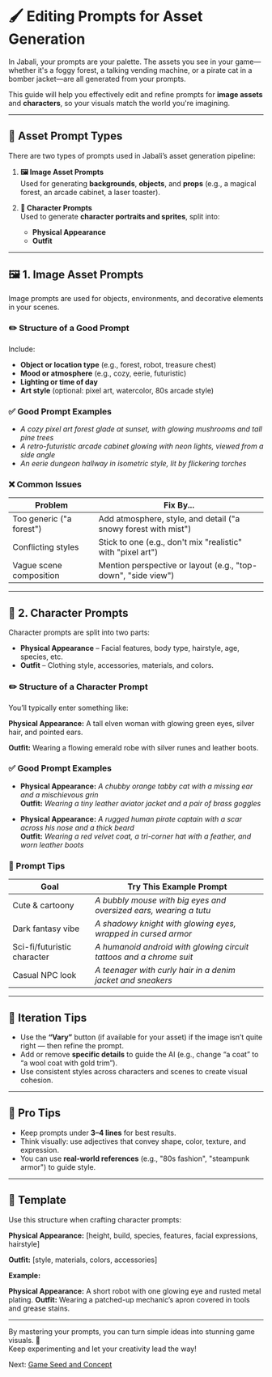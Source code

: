 # 🖌️ Editing Prompts for Asset Generation

In Jabali, your prompts are your palette. The assets you see in your game—whether it's a foggy forest, a talking vending machine, or a pirate cat in a bomber jacket—are all generated from your prompts.

This guide will help you effectively edit and refine prompts for **image assets** and **characters**, so your visuals match the world you're imagining.

---

## 🎨 Asset Prompt Types

There are two types of prompts used in Jabali’s asset generation pipeline:

1. **🖼️ Image Asset Prompts**  
   Used for generating **backgrounds**, **objects**, and **props** (e.g., a magical forest, an arcade cabinet, a laser toaster).

2. **🧍 Character Prompts**  
   Used to generate **character portraits and sprites**, split into:
   - **Physical Appearance**
   - **Outfit**

---

## 🖼️ 1. Image Asset Prompts

Image prompts are used for objects, environments, and decorative elements in your scenes.

### ✏️ Structure of a Good Prompt

Include:
- **Object or location type** (e.g., forest, robot, treasure chest)
- **Mood or atmosphere** (e.g., cozy, eerie, futuristic)
- **Lighting or time of day**
- **Art style** (optional: pixel art, watercolor, 80s arcade style)

### ✅ Good Prompt Examples

- *A cozy pixel art forest glade at sunset, with glowing mushrooms and tall pine trees*
- *A retro-futuristic arcade cabinet glowing with neon lights, viewed from a side angle*
- *An eerie dungeon hallway in isometric style, lit by flickering torches*

### ❌ Common Issues

| Problem                     | Fix By...                                                         |
|----------------------------|--------------------------------------------------------------------|
| Too generic ("a forest")   | Add atmosphere, style, and detail ("a snowy forest with mist")     |
| Conflicting styles         | Stick to one (e.g., don't mix "realistic" with "pixel art")        |
| Vague scene composition    | Mention perspective or layout (e.g., "top-down", "side view")      |

---

## 🧍 2. Character Prompts

Character prompts are split into two parts:
- **Physical Appearance** – Facial features, body type, hairstyle, age, species, etc.
- **Outfit** – Clothing style, accessories, materials, and colors.

### ✏️ Structure of a Character Prompt

You’ll typically enter something like:

**Physical Appearance:** A tall elven woman with glowing green eyes, silver hair, and pointed ears. 

**Outfit:** Wearing a flowing emerald robe with silver runes and leather boots.


### ✅ Good Prompt Examples

- **Physical Appearance:** *A chubby orange tabby cat with a missing ear and a mischievous grin*  
  **Outfit:** *Wearing a tiny leather aviator jacket and a pair of brass goggles*

- **Physical Appearance:** *A rugged human pirate captain with a scar across his nose and a thick beard*  
  **Outfit:** *Wearing a red velvet coat, a tri-corner hat with a feather, and worn leather boots*

### 🧠 Prompt Tips

| Goal                          | Try This Example Prompt                                           |
|------------------------------|-------------------------------------------------------------------|
| Cute & cartoony              | *A bubbly mouse with big eyes and oversized ears, wearing a tutu* |
| Dark fantasy vibe            | *A shadowy knight with glowing eyes, wrapped in cursed armor*     |
| Sci-fi/futuristic character  | *A humanoid android with glowing circuit tattoos and a chrome suit*|
| Casual NPC look              | *A teenager with curly hair in a denim jacket and sneakers*        |

---

## 🧪 Iteration Tips

- Use the **“Vary”** button (if available for your asset) if the image isn’t quite right — then refine the prompt.
- Add or remove **specific details** to guide the AI (e.g., change “a coat” to “a wool coat with gold trim”).
- Use consistent styles across characters and scenes to create visual cohesion.

---

## 📌 Pro Tips

- Keep prompts under **3–4 lines** for best results.
- Think visually: use adjectives that convey shape, color, texture, and expression.
- You can use **real-world references** (e.g., "80s fashion", "steampunk armor") to guide style.

---

## 🧰 Template

Use this structure when crafting character prompts:

**Physical Appearance:** [height, build, species, features, facial expressions, hairstyle]

**Outfit:** [style, materials, colors, accessories]

**Example:**

**Physical Appearance:** A short robot with one glowing eye and rusted metal plating.
**Outfit:** Wearing a patched-up mechanic’s apron covered in tools and grease stains.

---

By mastering your prompts, you can turn simple ideas into stunning game visuals. 🎨  
Keep experimenting and let your creativity lead the way!

Next: [Game Seed and Concept](game-seed.md)
